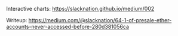 Interactive charts: https://slacknation.github.io/medium/002

Writeup: https://medium.com/@slacknation/64-1-of-presale-ether-accounts-never-accessed-before-280d381056ca
